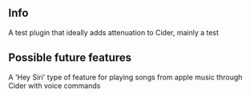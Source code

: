 ## Info

A test plugin that ideally adds attenuation to Cider, mainly a test

## Possible future features

A 'Hey Siri' type of feature for playing songs from apple music through Cider with voice commands